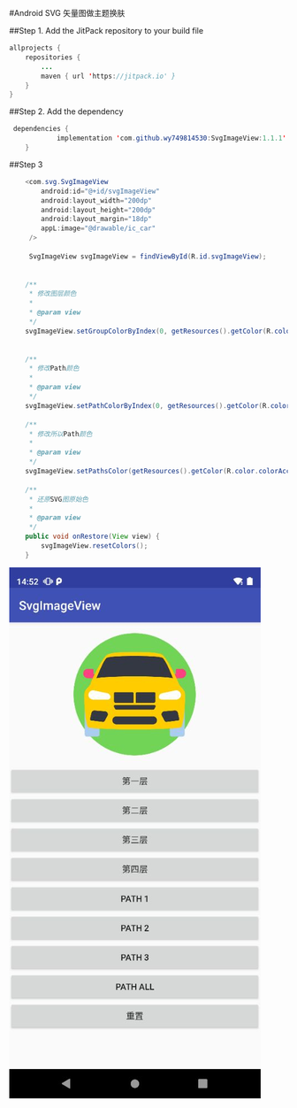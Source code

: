 #Android SVG 矢量图做主题换肤

##Step 1. Add the JitPack repository to your build file
```java
allprojects {
    repositories {
        ...
        maven { url 'https://jitpack.io' }
    }
}
```
##Step 2. Add the dependency   
```java
 dependencies {
	        implementation 'com.github.wy749814530:SvgImageView:1.1.1'
	}
```

##Step 3    
```java
    <com.svg.SvgImageView
        android:id="@+id/svgImageView"
        android:layout_width="200dp"
        android:layout_height="200dp"
        android:layout_margin="18dp"
        appL:image="@drawable/ic_car"
     />
     
     SvgImageView svgImageView = findViewById(R.id.svgImageView);


    /**
     * 修改图层颜色
     *
     * @param view
     */
    svgImageView.setGroupColorByIndex(0, getResources().getColor(R.color.colorAccent));


    /**
     * 修改Path颜色
     *
     * @param view
     */
    svgImageView.setPathColorByIndex(0, getResources().getColor(R.color.colorAccent));

    /**
     * 修改所以Path颜色
     *
     * @param view
     */
    svgImageView.setPathsColor(getResources().getColor(R.color.colorAccent));

    /**
     * 还原SVG图原始色
     *
     * @param view
     */
    public void onRestore(View view) {
        svgImageView.resetColors();
    }

```
![Image](https://github.com/wy749814530/SvgImageView/blob/master/res/4C25A000C5F25BFEDB90AE3A005755B7.jpg)
